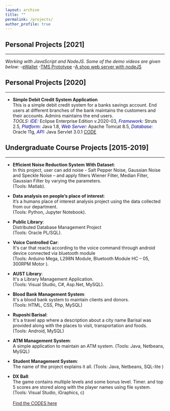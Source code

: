 ```yaml
---
layout: archive
title: ""
permalink: /projects/
author_profile: true
---
```


## Personal Projects [2021]

---
*Working with JavaScript and NodeJS. Some of the demo videos are given below:*
-[eWallet](https://www.youtube.com/watch?v=RC4LydV7VXs)
-[TMS Prototype](https://www.youtube.com/watch?v=TfQlj9YMgtM)
-[A shop web server with nodeJS](https://www.youtube.com/watch?v=FJtUcVkxkIQ)


## Personal Projects [2020]

---

- **Simple Debit Credit System Application**
  <br />
  This is a simple debit credit system for a banks savings account. End users at different branches of the bank maintains the customers and their accounts. Admins maintains the end users.
  <br />
  *TOOLS:* 
  <i style='color:#000099;'>IDE:</i> Eclipse Enterprise Edition v.2020-03, <i style='color:#000099;'> Framework:</i> Struts 2.5, <i style='color:#000099;'>Platform:</i> Java 1.8, <i style='color:#000099;'>Web Server: </i> Apache Tomcat 8.5, <i style='color:#000099;'>Database:</i> Oracle 11g, <i style='color:#000099;'>API:</i> Java Servlet 3.0.1
  [CODE](https://github.com/AhsanulBariRomi/DEBIT-CREDIT-APP)


## Undergraduate Course Projects [2015-2019]

---

- **Efficient Noise Reduction System With Dataset**:
  <br>
  In this project, user can add noise - Salt Pepper Noise, Gaussian Noise and Speckle Noise – and apply filters Wiener Filter, Median Filter, Gaussian Filter by varying the parameters. <br />
  (Tools: Matlab).
  
- **Data analysis on people’s place of interest**:
  <br>
  It’s a humans place of interest analysis project using the data collected from our department. <br />
  (Tools: Python, Jupyter Notebook).
  
- **Public Library**:
  <br>
  Distributed Database Management Project <br />
  (Tools: Oracle PL/SQL).
  
- **Voice Controlled Car**:
  <br>
  It's car that reacts according to the voice command through android device connected via bluetooth module <br />
  (Tools: Arduino Mega, L298N Module, Bluetooth Module HC – 05, 300RPM Motor ).
  
- **AUST Library**:
  <br>
  It's a Library Management Application. <br />
  (Tools: Visual Studio, C#, Asp.Net, MySQL).
  
- **Blood Bank Management System**:
  <br>
  It's a blood bank system to maintain clients and donors.<br />
  (Tools: HTML, CSS, Php, MySQL)
  
- **Ruposhi Barisal**:
  <br>
  It's a travel app where a description about a city name Barisal was provided along with the places to visit, transportation and foods. <br />
  (Tools: Android, MySQL)
  
- **ATM Management System**:
  <br>
  A simple application to maintain an ATM system.
  (Tools: Java, Netbeans, MySQL)
  
- **Student Management System**:
  <br>
  The name of the project explains it all.
  (Tools: Java, Netbeans, SQL-lite )
  
- **DX Ball**:
  <br>
  The game contains multiple levels and some bonus level. Timer. and top 5 scores are stored along with the player names using file system.
  (Tools: Visual Studio, iGraphics, c)
  <br /> <br />
  [Find the CODES here](https://github.com/AhsanulBariRomi?tab=repositories)

